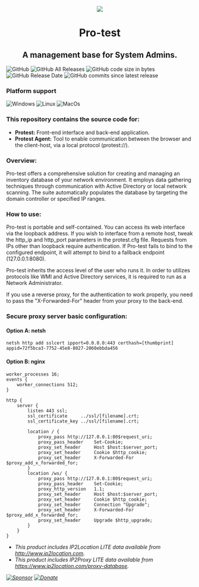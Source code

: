 <p align="center"><img src="https://raw.githubusercontent.com/openprotest/protest/master/Protest/pro-test.png" /></p>
<h1 align="center">Pro-test</h1>
<h2 align="center">A management base for System Admins.</h2>

![GitHub](https://img.shields.io/github/license/openprotest/protest)
![GitHub All Releases](https://img.shields.io/github/downloads/openprotest/protest/total)
![GitHub code size in bytes](https://img.shields.io/github/languages/code-size/openprotest/protest)
![GitHub Release Date](https://img.shields.io/github/release-date/openprotest/protest)
![GitHub commits since latest release](https://img.shields.io/github/commits-since/openprotest/protest/latest)

### Platform support
![Windows](https://img.shields.io/badge/Windows-0078D6?style=&logo=windows)
![Linux](https://img.shields.io/badge/Linux-FCC624?style=&logo=linux&logoColor=black)
![MacOs](https://shields.io/badge/MacOS--9cf?logo=Apple&style=social)

### This repository contains the source code for:
  * **Protest:** Front-end interface and back-end application.
  * **Protest Agent:** Tool to enable communication between the browser and the client-host, via a local protocol (protest://).

### Overview:
Pro-test offers a comprehensive solution for creating and managing an inventory database of your network environment.
It employs data gathering techniques through communication with Active Directory or local network scanning.
The suite automatically populates the database by targeting the domain controller or specified IP ranges.

### How to use:
Pro-test is portable and self-contained. You can access its web interface via the loopback address.
If you wish to interface from a remote host, tweak the http_ip and http_port parameters in the protest.cfg file. Requests from IPs other than loopback require authentication.
If Pro-test fails to bind to the configured endpoint, it will attempt to bind to a fallback endpoint (127.0.0.1:8080).

Pro-test inherits the access level of the user who runs it.
In order to utilizes protocols like WMI and Active Directory services, it is required to run as a Network Administrator.

If you use a reverse proxy, for the authentication to work properly, you need to pass the "X-Forwarded-For" header from your proxy to the back-end.

### Secure proxy server basic configuration:

#### Option A: netsh
```
netsh http add sslcert ipport=0.0.0.0:443 certhash=[thumbprint] appid=72f5bca3-7752-45e8-8027-2060ebbda456
```

#### Option B: nginx
```
worker_processes 16;
events {
    worker_connections 512;
}

http {
    server {
        listen 443 ssl;
        ssl_certificate     ../ssl/[filename].crt;
        ssl_certificate_key ../ssl/[filename].crt;

        location / {
            proxy_pass http://127.0.0.1:80$request_uri;
            proxy_pass_header    Set-Cookie;
            proxy_set_header     Host $host:$server_port;
            proxy_set_header     Cookie $http_cookie;
            proxy_set_header     X-Forwarded-For $proxy_add_x_forwarded_for;
        }
        location /ws/ {
            proxy_pass http://127.0.0.1:80$request_uri;
            proxy_pass_header    Set-Cookie;
            proxy_http_version   1.1;
            proxy_set_header     Host $host:$server_port;
            proxy_set_header     Cookie $http_cookie;
            proxy_set_header     Connection "Upgrade";
            proxy_set_header     X-Forwarded-For $proxy_add_x_forwarded_for;
            proxy_set_header     Upgrade $http_upgrade;
        }
    }
}
```

* *This product includes IP2Location LITE data available from http://www.ip2location.com.*
* *This product includes IP2Proxy LITE data available from https://www.ip2location.com/proxy-database.*


*[![Sponsor](https://img.shields.io/badge/Sponsor%20on%20GitHub-374046?style=for-the-badge&logo=github)](https://github.com/sponsors/veniware)*
*[![Donate](https://img.shields.io/badge/Donate-00457C?style=for-the-badge&logo=paypal)](https://www.paypal.com/paypalme/veniware)*

